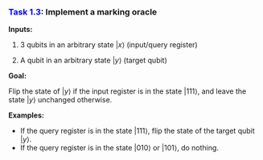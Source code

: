 ### <span style="color:blue">Task 1.3</span>: Implement a marking oracle

**Inputs:**

  1. 3 qubits in an arbitrary state $|x\rangle$ (input/query register)
    
  2. A qubit in an arbitrary state $|y\rangle$ (target qubit)

**Goal:**

Flip the state of $|y\rangle$ if the input register is in the 
state $|111\rangle$, and leave the state $|y\rangle$ unchanged otherwise.

**Examples:**

* If the query register is in the state $|111\rangle$, flip the state of the target qubit $|y\rangle$.
* If the query register is in the state $|010\rangle$ or $|101\rangle$, do nothing.
